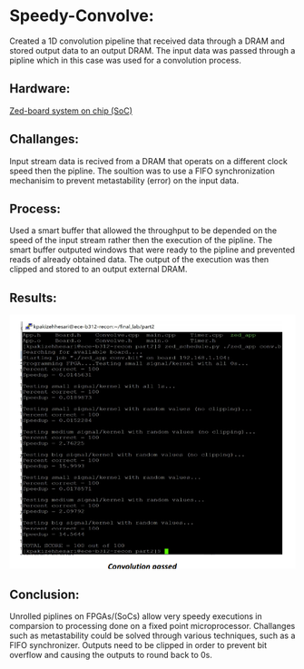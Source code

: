 # Speedy-Convolve:
Created a 1D convolution pipeline that received data through a DRAM and stored output data to an output DRAM. The input data was passed through a pipline which in this case was used for a convolution  process. 

## Hardware: 
[Zed-board system on chip (SoC)](http://zedboard.org/support/documentation/1521)

## Challanges:
Input stream data is recived from a DRAM that operats on a different clock speed then the pipline. The soultion was to use a FIFO synchronization mechanisim to prevent metastability (error) on the input data. 
## Process: 
Used a smart buffer that allowed the throughput to be depended on the speed of the input stream rather then the execution of the pipline. The smart buffer outputed windows that were ready to the pipline and prevented reads of already obtained data. The output of the execution was then clipped and stored to an output external DRAM. 

## Results:
![](pics/convolve.PNG)

## Conclusion: 
Unrolled piplines on FPGAs/(SoCs) allow very speedy executions in comparsion to processing done on a fixed point microprocessor. Challanges such as metastability could be solved through various techniques, such as a FIFO synchronizer. Outputs need to be clipped in order to prevent bit overflow and causing the outputs to round back to 0s.   
